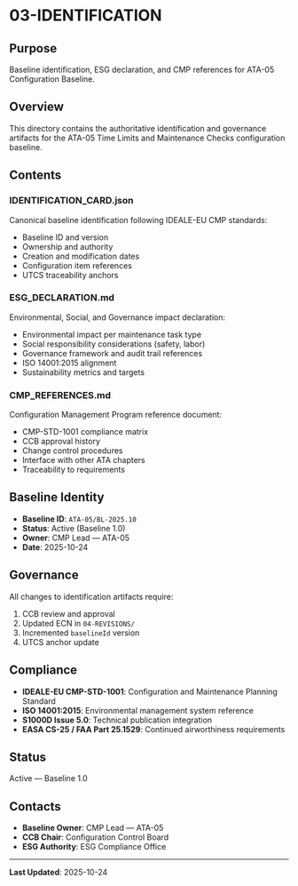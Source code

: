 # 03-IDENTIFICATION

## Purpose
Baseline identification, ESG declaration, and CMP references for ATA-05 Configuration Baseline.

## Overview
This directory contains the authoritative identification and governance artifacts for the ATA-05 Time Limits and Maintenance Checks configuration baseline.

## Contents

### IDENTIFICATION_CARD.json
Canonical baseline identification following IDEALE-EU CMP standards:
- Baseline ID and version
- Ownership and authority
- Creation and modification dates
- Configuration item references
- UTCS traceability anchors

### ESG_DECLARATION.md
Environmental, Social, and Governance impact declaration:
- Environmental impact per maintenance task type
- Social responsibility considerations (safety, labor)
- Governance framework and audit trail references
- ISO 14001:2015 alignment
- Sustainability metrics and targets

### CMP_REFERENCES.md
Configuration Management Program reference document:
- CMP-STD-1001 compliance matrix
- CCB approval history
- Change control procedures
- Interface with other ATA chapters
- Traceability to requirements

## Baseline Identity
- **Baseline ID**: `ATA-05/BL-2025.10`
- **Status**: Active (Baseline 1.0)
- **Owner**: CMP Lead — ATA-05
- **Date**: 2025-10-24

## Governance
All changes to identification artifacts require:
1. CCB review and approval
2. Updated ECN in `04-REVISIONS/`
3. Incremented `baselineId` version
4. UTCS anchor update

## Compliance
- **IDEALE-EU CMP-STD-1001**: Configuration and Maintenance Planning Standard
- **ISO 14001:2015**: Environmental management system reference
- **S1000D Issue 5.0**: Technical publication integration
- **EASA CS-25 / FAA Part 25.1529**: Continued airworthiness requirements

## Status
Active — Baseline 1.0

## Contacts
- **Baseline Owner**: CMP Lead — ATA-05
- **CCB Chair**: Configuration Control Board
- **ESG Authority**: ESG Compliance Office

---
**Last Updated**: 2025-10-24
